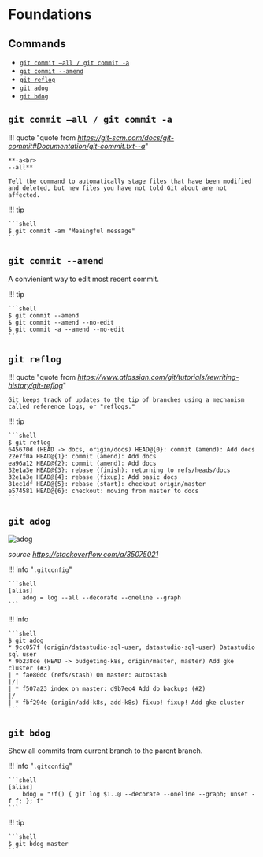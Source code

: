 # Foundations

## Commands

* [`git commit –all / git commit -a`](#git-commit-all-git-commit-a)
* [`git commit --amend`](#git-commit-amend)
* [`git reflog`](#git-reflog)
* [`git adog`](#git-adog)
* [`git bdog`](#git-bdog)


## `git commit –all / git commit -a`

!!! quote "quote from _<https://git-scm.com/docs/git-commit#Documentation/git-commit.txt--a>_"

    **-a<br>
    --all**
    
    Tell the command to automatically stage files that have been modified and deleted, but new files you have not told Git about are not affected.


!!! tip
    
    ```shell
    $ git commit -am "Meaingful message"
    ```

## `git commit --amend`

A convienient way to edit most recent commit.

!!! tip
    
    ```shell
    $ git commit --amend
    $ git commit --amend --no-edit
    $ git commit -a --amend --no-edit
    ```

## `git reflog`

!!! quote "quote from _<https://www.atlassian.com/git/tutorials/rewriting-history/git-reflog>_"

    Git keeps track of updates to the tip of branches using a mechanism called reference logs, or "reflogs."

!!! tip
    
    ```shell
    $ git reflog
    645670d (HEAD -> docs, origin/docs) HEAD@{0}: commit (amend): Add docs
    22e7f0a HEAD@{1}: commit (amend): Add docs
    ea96a12 HEAD@{2}: commit (amend): Add docs
    32e1a3e HEAD@{3}: rebase (finish): returning to refs/heads/docs
    32e1a3e HEAD@{4}: rebase (fixup): Add basic docs
    81ec1df HEAD@{5}: rebase (start): checkout origin/master
    e574581 HEAD@{6}: checkout: moving from master to docs
    ```

## `git adog`

![adog](https://i.stack.imgur.com/ElVkf.jpg)

_source <https://stackoverflow.com/a/35075021>_

!!! info "`.gitconfig`"
    
    ```shell
    [alias]
        adog = log --all --decorate --oneline --graph
    ```

!!! info

    ```shell
    $ git adog
    * 9cc057f (origin/datastudio-sql-user, datastudio-sql-user) Datastudio sql user
    * 9b238ce (HEAD -> budgeting-k8s, origin/master, master) Add gke cluster (#3)
    | * fae80dc (refs/stash) On master: autostash
    |/|
    | * f507a23 index on master: d9b7ec4 Add db backups (#2)
    |/
    | * fbf294e (origin/add-k8s, add-k8s) fixup! fixup! Add gke cluster
    ```

## `git bdog`

Show all commits from current branch to the parent branch.

!!! info "`.gitconfig`"
    
    ```shell
    [alias]
        bdog = "!f() { git log $1..@ --decorate --oneline --graph; unset -f f; }; f"
    ```

!!! tip
    
    ```shell
    $ git bdog master
    ```
